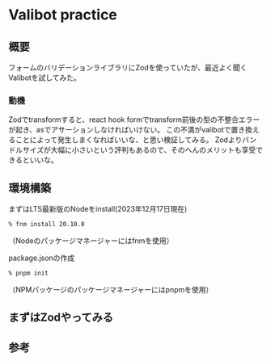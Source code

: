 # Valibot practice

## 概要
フォームのバリデーションライブラリにZodを使っていたが、最近よく聞くValibotを試してみた。

### 動機

Zodでtransformすると、react hook formでtransform前後の型の不整合エラーが起き、asでアサーションしなければいけない。
この不満がvalibotで置き換えることによって発生しまくなればいいな、と思い検証してみる。
Zodよりバンドルサイズが大幅に小さいという評判もあるので、そのへんのメリットも享受できるといいな。

## 環境構築

まずはLTS最新版のNodeをinstall(2023年12月17日現在)
```.sh
% fnm install 20.10.0
```
（Nodeのパッケージマネージャーにはfnmを使用）

package.jsonの作成
```.sh
% pnpm init
```
（NPMパッケージのパッケージマネージャーにはpnpmを使用）

## まずはZodやってみる

## 参考